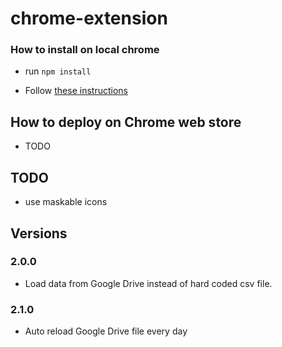 # chrome-extension


### How to install on local chrome

- run `npm install`
 
- Follow [these instructions](https://developer.chrome.com/docs/extensions/mv3/getstarted/development-basics/#load-unpacked)


## How to deploy on Chrome web store
- TODO  


## TODO
- use maskable icons


## Versions

### 2.0.0
- Load data from Google Drive instead of hard coded csv file.
### 2.1.0
- Auto reload Google Drive file every day